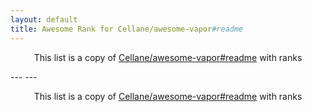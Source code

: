 ```yaml
---
layout: default
title: Awesome Rank for Cellane/awesome-vapor#readme
---
```


<p align="center">
	This list is a copy of <a href="https://github.com/Cellane/awesome-vapor#readme">Cellane/awesome-vapor#readme</a> with ranks
</p>
---
---
<p align="center">
	This list is a copy of <a href="https://github.com/Cellane/awesome-vapor#readme">Cellane/awesome-vapor#readme</a> with ranks
</p>
